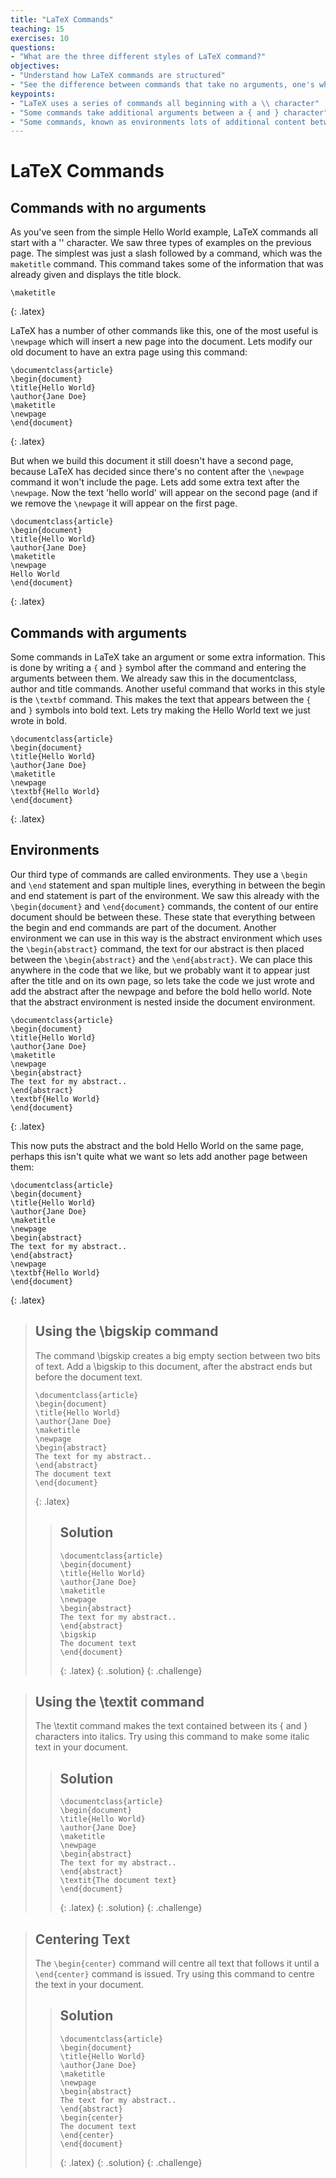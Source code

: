 ```yaml
---
title: "LaTeX Commands"
teaching: 15
exercises: 10
questions:
- "What are the three different styles of LaTeX command?"
objectives:
- "Understand how LaTeX commands are structured"
- "See the difference between commands that take no arguments, one's which take an argument and one's which use a begin and end command."
keypoints:
- "LaTeX uses a series of commands all beginning with a \\ character"
- "Some commands take additional arguments between a { and } character"
- "Some commands, known as environments lots of additional content between begin and end commands"
---
```



# LaTeX Commands

## Commands with no arguments

As you've seen from the simple Hello World example, LaTeX commands all start with a '\' character. We saw three types of examples on the previous page. The simplest was just a slash followed by a command, which was the `maketitle` command. This command takes some of the information that was already given and displays the title block.

~~~
\maketitle
~~~
{: .latex}

LaTeX has a number of other commands like this, one of the most useful is `\newpage` which will insert a new page into the document. Lets modify our old document to have an extra page using this command:

~~~
\documentclass{article}
\begin{document}
\title{Hello World}
\author{Jane Doe}
\maketitle
\newpage
\end{document}
~~~
{: .latex}

But when we build this document it still doesn't have a second page, because LaTeX has decided since there's no content after the `\newpage` command it won't include the page. Lets add some extra text after the `\newpage`. Now the text 'hello world' will appear on the second page (and if we remove the `\newpage` it will appear on the first page.

~~~
\documentclass{article}
\begin{document}
\title{Hello World}
\author{Jane Doe}
\maketitle
\newpage
Hello World
\end{document}
~~~
{: .latex}


## Commands with arguments

Some commands in LaTeX take an argument or some extra information. This is done by writing a `{` and `}` symbol after the command and entering the arguments between them. We already saw this in the documentclass, author and title commands. Another useful command that works in this style is the `\textbf` command. This makes the text that appears between the `{` and `}` symbols into bold text. Lets try making the Hello World text we just wrote in bold.

~~~
\documentclass{article}
\begin{document}
\title{Hello World}
\author{Jane Doe}
\maketitle
\newpage
\textbf{Hello World}
\end{document}
~~~
{: .latex}

## Environments

Our third type of commands are called environments. They use a `\begin` and `\end` statement and span multiple lines, everything in between the begin and end statement is part of the environment. We saw this already with the `\begin{document}` and `\end{document}` commands, the content of our entire document should be between these. These state that everything between the begin and end commands are part of the document. Another environment we can use in this way is the abstract environment which uses the `\begin{abstract}` command, the text for our abstract is then placed between the `\begin{abstract}` and the `\end{abstract}`. We can place this anywhere in the code that we like, but we probably want it to appear just after the title and on its own page, so lets take the code we just wrote and add the abstract after the newpage and before the bold hello world. Note that the abstract environment is nested inside the document environment.

~~~
\documentclass{article}
\begin{document}
\title{Hello World}
\author{Jane Doe}
\maketitle
\newpage
\begin{abstract}
The text for my abstract..
\end{abstract}
\textbf{Hello World}
\end{document}
~~~
{: .latex}

This now puts the abstract and the bold Hello World on the same page, perhaps this isn't quite what we want so lets add another page between them:

~~~
\documentclass{article}
\begin{document}
\title{Hello World}
\author{Jane Doe}
\maketitle
\newpage
\begin{abstract}
The text for my abstract..
\end{abstract}
\newpage
\textbf{Hello World}
\end{document}
~~~
{: .latex}


> ## Using the \bigskip command
>
> The command \bigskip creates a big empty section between two bits of text. Add a \bigskip to this document, after the abstract ends but before the document text.
> ~~~
> \documentclass{article}
> \begin{document}
> \title{Hello World}
> \author{Jane Doe}
> \maketitle
> \newpage
> \begin{abstract}
> The text for my abstract..
> \end{abstract}
> The document text
> \end{document}
> ~~~
> {: .latex}
> > ## Solution
> > ~~~
> > \documentclass{article}
> > \begin{document}
> > \title{Hello World}
> > \author{Jane Doe}
> > \maketitle
> > \newpage
> > \begin{abstract}
> > The text for my abstract..
> > \end{abstract}
> > \bigskip
> > The document text
> > \end{document}
> > ~~~
> > {: .latex}
> {: .solution}
{: .challenge}


> ## Using the \textit command
>
> The \textit command makes the text contained between its { and } characters into italics. Try using this command to make some italic text in your document.
>
> > ## Solution
> > ~~~
> > \documentclass{article}
> > \begin{document}
> > \title{Hello World}
> > \author{Jane Doe}
> > \maketitle
> > \newpage
> > \begin{abstract}
> > The text for my abstract..
> > \end{abstract}
> > \textit{The document text}
> > \end{document}
> > ~~~
> > {: .latex}
> {: .solution}
{: .challenge}

> ## Centering Text
>
> The `\begin{center}` command will centre all text that follows it until a `\end{center}` command is issued. Try using this command to centre the text in your document.
>
> > ## Solution
> > ~~~
> > \documentclass{article}
> > \begin{document}
> > \title{Hello World}
> > \author{Jane Doe}
> > \maketitle
> > \newpage
> > \begin{abstract}
> > The text for my abstract..
> > \end{abstract}
> > \begin{center}
> > The document text
> > \end{center}
> > \end{document}
> > ~~~
> > {: .latex}
> {: .solution}
{: .challenge}
